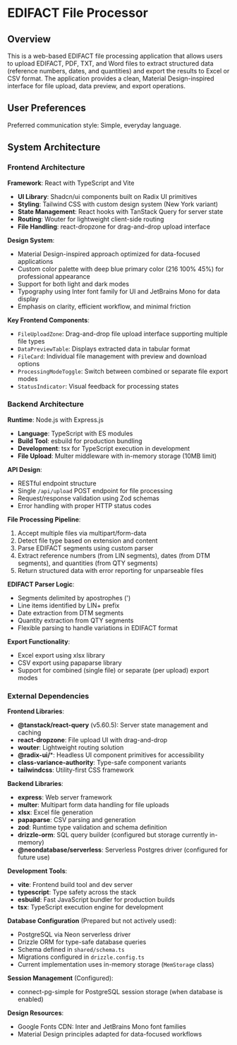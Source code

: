 # EDIFACT File Processor

## Overview

This is a web-based EDIFACT file processing application that allows users to upload EDIFACT, PDF, TXT, and Word files to extract structured data (reference numbers, dates, and quantities) and export the results to Excel or CSV format. The application provides a clean, Material Design-inspired interface for file upload, data preview, and export operations.

## User Preferences

Preferred communication style: Simple, everyday language.

## System Architecture

### Frontend Architecture

**Framework**: React with TypeScript and Vite
- **UI Library**: Shadcn/ui components built on Radix UI primitives
- **Styling**: Tailwind CSS with custom design system (New York variant)
- **State Management**: React hooks with TanStack Query for server state
- **Routing**: Wouter for lightweight client-side routing
- **File Handling**: react-dropzone for drag-and-drop upload interface

**Design System**:
- Material Design-inspired approach optimized for data-focused applications
- Custom color palette with deep blue primary color (216 100% 45%) for professional appearance
- Support for both light and dark modes
- Typography using Inter font family for UI and JetBrains Mono for data display
- Emphasis on clarity, efficient workflow, and minimal friction

**Key Frontend Components**:
- `FileUploadZone`: Drag-and-drop file upload interface supporting multiple file types
- `DataPreviewTable`: Displays extracted data in tabular format
- `FileCard`: Individual file management with preview and download options
- `ProcessingModeToggle`: Switch between combined or separate file export modes
- `StatusIndicator`: Visual feedback for processing states

### Backend Architecture

**Runtime**: Node.js with Express.js
- **Language**: TypeScript with ES modules
- **Build Tool**: esbuild for production bundling
- **Development**: tsx for TypeScript execution in development
- **File Upload**: Multer middleware with in-memory storage (10MB limit)

**API Design**:
- RESTful endpoint structure
- Single `/api/upload` POST endpoint for file processing
- Request/response validation using Zod schemas
- Error handling with proper HTTP status codes

**File Processing Pipeline**:
1. Accept multiple files via multipart/form-data
2. Detect file type based on extension and content
3. Parse EDIFACT segments using custom parser
4. Extract reference numbers (from LIN segments), dates (from DTM segments), and quantities (from QTY segments)
5. Return structured data with error reporting for unparseable files

**EDIFACT Parser Logic**:
- Segments delimited by apostrophes (')
- Line items identified by LIN+ prefix
- Date extraction from DTM segments
- Quantity extraction from QTY segments
- Flexible parsing to handle variations in EDIFACT format

**Export Functionality**:
- Excel export using xlsx library
- CSV export using papaparse library
- Support for combined (single file) or separate (per upload) export modes

### External Dependencies

**Frontend Libraries**:
- **@tanstack/react-query** (v5.60.5): Server state management and caching
- **react-dropzone**: File upload UI with drag-and-drop
- **wouter**: Lightweight routing solution
- **@radix-ui/***: Headless UI component primitives for accessibility
- **class-variance-authority**: Type-safe component variants
- **tailwindcss**: Utility-first CSS framework

**Backend Libraries**:
- **express**: Web server framework
- **multer**: Multipart form data handling for file uploads
- **xlsx**: Excel file generation
- **papaparse**: CSV parsing and generation
- **zod**: Runtime type validation and schema definition
- **drizzle-orm**: SQL query builder (configured but storage currently in-memory)
- **@neondatabase/serverless**: Serverless Postgres driver (configured for future use)

**Development Tools**:
- **vite**: Frontend build tool and dev server
- **typescript**: Type safety across the stack
- **esbuild**: Fast JavaScript bundler for production builds
- **tsx**: TypeScript execution engine for development

**Database Configuration** (Prepared but not actively used):
- PostgreSQL via Neon serverless driver
- Drizzle ORM for type-safe database queries
- Schema defined in `shared/schema.ts`
- Migrations configured in `drizzle.config.ts`
- Current implementation uses in-memory storage (`MemStorage` class)

**Session Management** (Configured):
- connect-pg-simple for PostgreSQL session storage (when database is enabled)

**Design Resources**:
- Google Fonts CDN: Inter and JetBrains Mono font families
- Material Design principles adapted for data-focused workflows